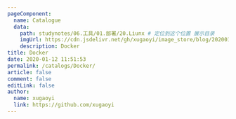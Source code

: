 ```yaml
---
pageComponent:
  name: Catalogue
  data:
    path: studynotes/06.工具/01.部署/20.Liunx # 定位到这个位置 展示目录
    imgUrl: https://cdn.jsdelivr.net/gh/xugaoyi/image_store/blog/20200112120340.png
    description: Docker
title: Docker
date: 2020-01-12 11:51:53
permalink: /catalogs/Docker/
article: false
comment: false
editLink: false
author:
  name: xugaoyi
  link: https://github.com/xugaoyi
---
```

